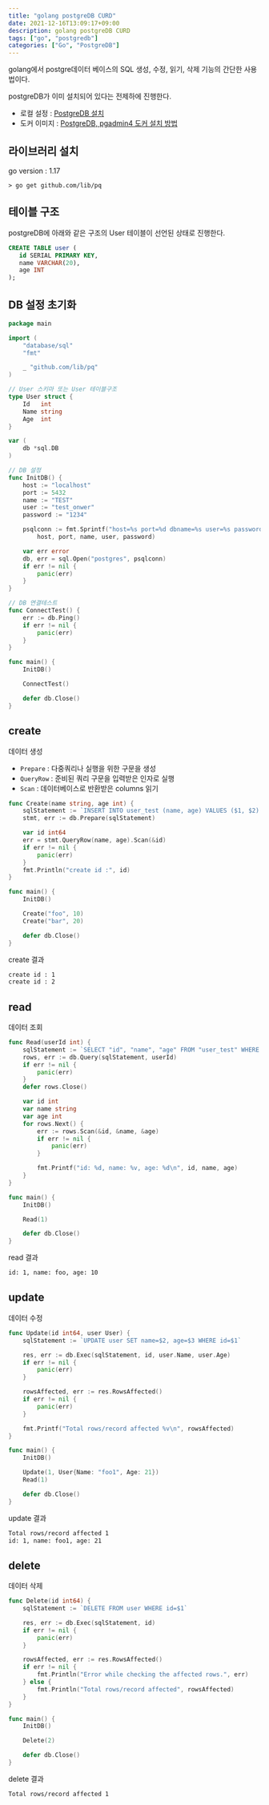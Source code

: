 ```yaml
---
title: "golang postgreDB CURD"
date: 2021-12-16T13:09:17+09:00
description: golang postgreDB CURD
tags: ["go", "postgredb"]
categories: ["Go", "PostgreDB"]
---
```




golang에서 postgre데이터 베이스의 SQL 생성, 수정, 읽기, 삭제 기능의 간단한 사용법이다.

postgreDB가 이미 설치되어 있다는 전제하에 진행한다.

- 로컬 설정 : [PostgreDB 설치](https://sangjuncha-dev.github.io/posts/db/2020-09-29-postgredb-setup/) 
- 도커 이미지 : [PostgreDB, pgadmin4 도커 설치 방법](https://sangjuncha-dev.github.io/posts/docker/2021-04-29-docker-postgresdb-pgadmin4-setup-guide/)



## 라이브러리 설치

go version : 1.17

```
> go get github.com/lib/pq
```



## 테이블 구조

postgreDB에 아래와 같은 구조의 User 테이블이 선언된 상태로 진행한다.

```sql
CREATE TABLE user (
   id SERIAL PRIMARY KEY,
   name VARCHAR(20),
   age INT
);
```



## DB 설정 초기화

```go
package main

import (
	"database/sql"
	"fmt"

	_ "github.com/lib/pq"
)

// User 스키마 또는 User 테이블구조
type User struct {
	Id   int
	Name string
	Age  int
}

var (
	db *sql.DB
)

// DB 설정
func InitDB() {
	host := "localhost"
	port := 5432
	name := "TEST"
	user := "test_onwer"
	password := "1234"

	psqlconn := fmt.Sprintf("host=%s port=%d dbname=%s user=%s password=%s sslmode=disable",
		host, port, name, user, password)

	var err error
	db, err = sql.Open("postgres", psqlconn)
	if err != nil {
		panic(err)
	}
}

// DB 연결테스트
func ConnectTest() {
	err := db.Ping()
	if err != nil {
		panic(err)
	}
}

func main() {
	InitDB()

	ConnectTest()

	defer db.Close()
}
```



## create

데이터 생성

- `Prepare` : 다중쿼리나 실행을 위한 구문을 생성
- `QueryRow` : 준비된 쿼리 구문을 입력받은 인자로 실행
- `Scan` : 데이터베이스로 반환받은 columns 읽기 

```go
func Create(name string, age int) {
	sqlStatement := `INSERT INTO user_test (name, age) VALUES ($1, $2) returning id`
	stmt, err := db.Prepare(sqlStatement)

	var id int64
	err = stmt.QueryRow(name, age).Scan(&id)
	if err != nil {
		panic(err)
	}
	fmt.Println("create id :", id)
}

func main() {
	InitDB()

	Create("foo", 10)
	Create("bar", 20)

	defer db.Close()
}
```

create 결과

```bash
create id : 1
create id : 2
```



## read

데이터 조회

```go
func Read(userId int) {
	sqlStatement := `SELECT "id", "name", "age" FROM "user_test" WHERE $1 = "id"`
	rows, err := db.Query(sqlStatement, userId)
	if err != nil {
		panic(err)
	}
	defer rows.Close()

	var id int
	var name string
	var age int
	for rows.Next() {
		err := rows.Scan(&id, &name, &age)
		if err != nil {
			panic(err)
		}

		fmt.Printf("id: %d, name: %v, age: %d\n", id, name, age)
	}
}

func main() {
	InitDB()

	Read(1)

	defer db.Close()
}
```

read 결과

```bash
id: 1, name: foo, age: 10
```



## update

데이터 수정

```go
func Update(id int64, user User) {
	sqlStatement := `UPDATE user SET name=$2, age=$3 WHERE id=$1`

	res, err := db.Exec(sqlStatement, id, user.Name, user.Age)
	if err != nil {
		panic(err)
	}

	rowsAffected, err := res.RowsAffected()
	if err != nil {
		panic(err)
	}

	fmt.Printf("Total rows/record affected %v\n", rowsAffected)
}

func main() {
	InitDB()

	Update(1, User{Name: "foo1", Age: 21})
	Read(1)

	defer db.Close()
}
```

update 결과

```bash
Total rows/record affected 1
id: 1, name: foo1, age: 21
```

## delete

데이터 삭제

```go
func Delete(id int64) {
	sqlStatement := `DELETE FROM user WHERE id=$1`

	res, err := db.Exec(sqlStatement, id)
	if err != nil {
		panic(err)
	}

	rowsAffected, err := res.RowsAffected()
	if err != nil {
		fmt.Println("Error while checking the affected rows.", err)
	} else {
		fmt.Println("Total rows/record affected", rowsAffected)
	}
}

func main() {
	InitDB()

	Delete(2)

	defer db.Close()
}
```

delete 결과

```bash
Total rows/record affected 1
```
